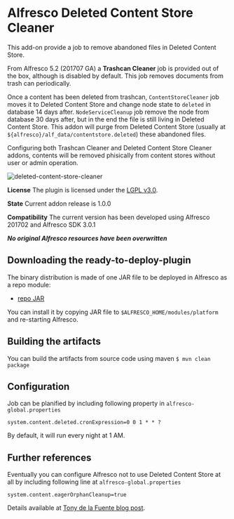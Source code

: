
Alfresco Deleted Content Store Cleaner
================================================

This add-on provide a job to remove abandoned files in Deleted Content Store. 

From Alfresco 5.2 (201707 GA) a **Trashcan Cleaner** job is provided out of the box, although is disabled by default. This job removes documents from trash can periodically. 

Once a content has been deleted from trashcan, `ContentStoreCleaner` job moves it to Deleted Content Store and change node state to `deleted` in database 14 days after. `NodeServiceCleanup` job remove the node from database 30 days after, but in the end the file is still living in Deleted Content Store. This addon will purge from Deleted Content Store (usually at `${alfresco}/alf_data/contentstore.deleted`) these abandoned files.

Configuring both Trashcan Cleaner and Deleted Content Store Cleaner addons, contents will be removed phisically from content stores without user or admin operation.

![deleted-content-store-cleaner](https://user-images.githubusercontent.com/5584952/29554931-3f2efb64-8721-11e7-9994-2c3b9f4f2a5e.png)

**License**
The plugin is licensed under the [LGPL v3.0](http://www.gnu.org/licenses/lgpl-3.0.html). 

**State**
Current addon release is 1.0.0

**Compatibility**
The current version has been developed using Alfresco 201702 and Alfresco SDK 3.0.1

***No original Alfresco resources have been overwritten***

Downloading the ready-to-deploy-plugin
--------------------------------------
The binary distribution is made of one JAR file to be deployed in Alfresco as a repo module:

* [repo JAR](https://github.com/keensoft/alfresco-deleted-content-store-cleaner/releases/download/1.0.0/deleted-content-store-cleaner-1.0.0.jar)

You can install it by copying JAR file to `$ALFRESCO_HOME/modules/platform` and re-starting Alfresco.


Building the artifacts
----------------------
You can build the artifacts from source code using maven
```$ mvn clean package```

Configuration
-------------
Job can be planified by including following property in `alfresco-global.properties`
```
system.content.deleted.cronExpression=0 0 1 * * ?
```
By default, it will run every night at 1 AM.


Further references
------------------
Eventually you can configure Alfresco not to use Deleted Content Store at all by including following line at `alfresco-global.properties` 

```
system.content.eagerOrphanCleanup=true
```

Details available at [Tony de la Fuente blog post](https://blyx.com/2014/08/18/understanding-alfresco-content-deletion/).
